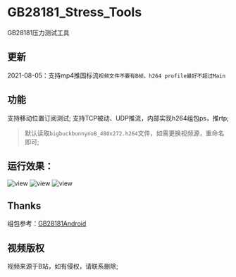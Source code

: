 # GB28181_Stress_Tools
GB28181压力测试工具
## 更新
2021-08-05：支持mp4推国标流`视频文件不要有B帧，h264 profile最好不超过Main`
## 功能
支持移动位置订阅测试;
支持TCP被动、UDP推流，内部实现h264组包ps，推rtp;
> 默认读取`bigbuckbunnynoB_480x272.h264`文件，如需更换视频源，重命名即可;
## 运行效果：
![view](https://github.com/yangjiechina/GB28181_Stress_Tools/blob/master/GB28181_Stress_Tools/res/mp4_preview.png)
![view](https://github.com/yangjiechina/GB28181_Stress_Tools/blob/master/GB28181_Stress_Tools/res/page.png)
![view](https://github.com/yangjiechina/GB28181_Stress_Tools/blob/master/GB28181_Stress_Tools/res/video_preview.png)

## Thanks

  组包参考：[GB28181Android](https://github.com/zhoudd1/GB28181Android)
## 视频版权
视频来源于B站，如有侵权，请联系删除;
